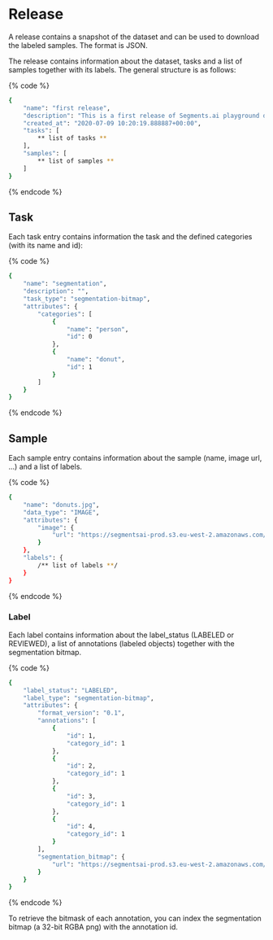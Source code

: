 # Release

A release contains a snapshot of the dataset and can be used to download the labeled samples. The format is JSON.

The release contains information about the dataset, tasks and a list of samples together with its labels. The general structure is as follows:

{% code %}
```bash
{
    "name": "first release",
    "description": "This is a first release of Segments.ai playground dataset",
    "created_at": "2020-07-09 10:20:19.888887+00:00",
    "tasks": [
        ** list of tasks **
    ],
    "samples": [
        ** list of samples **
    ]
}
```
{% endcode %}

## Task

Each task entry contains information the task and the defined categories (with its name and id):

{% code %}
```bash
{
    "name": "segmentation",
    "description": "",
    "task_type": "segmentation-bitmap",
    "attributes": {
        "categories": [
            {
                "name": "person",
                "id": 0
            },
            {
                "name": "donut",
                "id": 1
            }
        ]
    }
}
```
{% endcode %}

## Sample

Each sample entry contains information about the sample (name, image url, ...) and a list of labels.

{% code %}
```bash
{
    "name": "donuts.jpg",
    "data_type": "IMAGE",
    "attributes": {
        "image": {
            "url": "https://segmentsai-prod.s3.eu-west-2.amazonaws.com/assets/segments/3b8b3da2-f09a-494b-999e-37250dfbf5b6.jpg"
        }
    },
    "labels": {
        /** list of labels **/    
    }
}
```
{% endcode %}

### Label

Each label contains information about the label_status (LABELED or REVIEWED), a list of annotations (labeled objects) together with the segmentation bitmap.

{% code %}
```bash
{
    "label_status": "LABELED",
    "label_type": "segmentation-bitmap",
    "attributes": {
        "format_version": "0.1",
        "annotations": [
            {
                "id": 1,
                "category_id": 1
            },
            {
                "id": 2,
                "category_id": 1
            },
            {
                "id": 3,
                "category_id": 1
            },
            {
                "id": 4,
                "category_id": 1
            }
        ],
        "segmentation_bitmap": {
            "url": "https://segmentsai-prod.s3.eu-west-2.amazonaws.com/assets/segments/504e7633-ef51-49c3-8b0e-d4eb9100532d.png"
        }
    }
}
```
{% endcode %}

To retrieve the bitmask of each annotation, you can index the segmentation bitmap (a 32-bit RGBA png) with the annotation id.


